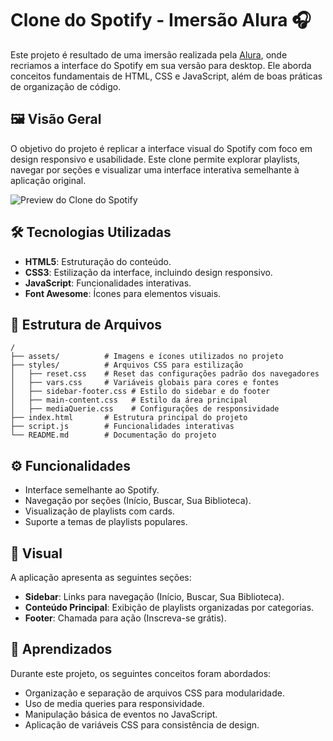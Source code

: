 
# Clone do Spotify - Imersão Alura 🎧

Este projeto é resultado de uma imersão realizada pela [Alura](https://www.alura.com.br/), onde recriamos a interface do Spotify em sua versão para desktop. Ele aborda conceitos fundamentais de HTML, CSS e JavaScript, além de boas práticas de organização de código.

## 🖼️ Visão Geral

O objetivo do projeto é replicar a interface visual do Spotify com foco em design responsivo e usabilidade. Este clone permite explorar playlists, navegar por seções e visualizar uma interface interativa semelhante à aplicação original.

![Preview do Clone do Spotify](./assets/screenshot.png)

## 🛠️ Tecnologias Utilizadas

- **HTML5**: Estruturação do conteúdo.
- **CSS3**: Estilização da interface, incluindo design responsivo.
- **JavaScript**: Funcionalidades interativas.
- **Font Awesome**: Ícones para elementos visuais.

## 📂 Estrutura de Arquivos

```plaintext
/
├── assets/          # Imagens e ícones utilizados no projeto
├── styles/          # Arquivos CSS para estilização
│   ├── reset.css    # Reset das configurações padrão dos navegadores
│   ├── vars.css     # Variáveis globais para cores e fontes
│   ├── sidebar-footer.css # Estilo do sidebar e do footer
│   ├── main-content.css   # Estilo da área principal
│   ├── mediaQuerie.css    # Configurações de responsividade
├── index.html       # Estrutura principal do projeto
├── script.js        # Funcionalidades interativas
└── README.md        # Documentação do projeto
```

## ⚙️ Funcionalidades

- Interface semelhante ao Spotify.
- Navegação por seções (Início, Buscar, Sua Biblioteca).
- Visualização de playlists com cards.
- Suporte a temas de playlists populares.

## 🎨 Visual

A aplicação apresenta as seguintes seções:

- **Sidebar**: Links para navegação (Início, Buscar, Sua Biblioteca).
- **Conteúdo Principal**: Exibição de playlists organizadas por categorias.
- **Footer**: Chamada para ação (Inscreva-se grátis).

## 📖 Aprendizados

Durante este projeto, os seguintes conceitos foram abordados:

- Organização e separação de arquivos CSS para modularidade.
- Uso de media queries para responsividade.
- Manipulação básica de eventos no JavaScript.
- Aplicação de variáveis CSS para consistência de design.

